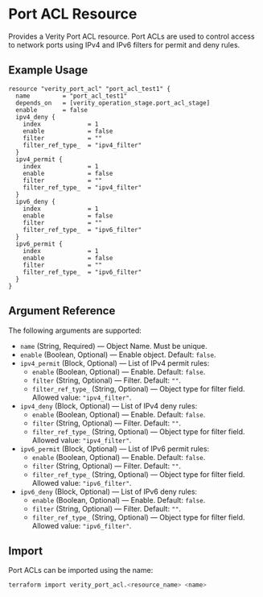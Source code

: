 # Port ACL Resource

Provides a Verity Port ACL resource. Port ACLs are used to control access to network ports using IPv4 and IPv6 filters for permit and deny rules.

## Example Usage

```hcl
resource "verity_port_acl" "port_acl_test1" {
  name         = "port_acl_test1"
  depends_on   = [verity_operation_stage.port_acl_stage]
  enable       = false
  ipv4_deny {
    index             = 1
    enable            = false
    filter            = ""
    filter_ref_type_  = "ipv4_filter"
  }
  ipv4_permit {
    index             = 1
    enable            = false
    filter            = ""
    filter_ref_type_  = "ipv4_filter"
  }
  ipv6_deny {
    index             = 1
    enable            = false
    filter            = ""
    filter_ref_type_  = "ipv6_filter"
  }
  ipv6_permit {
    index             = 1
    enable            = false
    filter            = ""
    filter_ref_type_  = "ipv6_filter"
  }
}
```

## Argument Reference

The following arguments are supported:

- `name` (String, Required) — Object Name. Must be unique.
- `enable` (Boolean, Optional) — Enable object. Default: `false`.
- `ipv4_permit` (Block, Optional) — List of IPv4 permit rules:
  - `enable` (Boolean, Optional) — Enable. Default: `false`.
  - `filter` (String, Optional) — Filter. Default: `""`.
  - `filter_ref_type_` (String, Optional) — Object type for filter field. Allowed value: `"ipv4_filter"`.
- `ipv4_deny` (Block, Optional) — List of IPv4 deny rules:
  - `enable` (Boolean, Optional) — Enable. Default: `false`.
  - `filter` (String, Optional) — Filter. Default: `""`.
  - `filter_ref_type_` (String, Optional) — Object type for filter field. Allowed value: `"ipv4_filter"`.
- `ipv6_permit` (Block, Optional) — List of IPv6 permit rules:
  - `enable` (Boolean, Optional) — Enable. Default: `false`.
  - `filter` (String, Optional) — Filter. Default: `""`.
  - `filter_ref_type_` (String, Optional) — Object type for filter field. Allowed value: `"ipv6_filter"`.
- `ipv6_deny` (Block, Optional) — List of IPv6 deny rules:
  - `enable` (Boolean, Optional) — Enable. Default: `false`.
  - `filter` (String, Optional) — Filter. Default: `""`.
  - `filter_ref_type_` (String, Optional) — Object type for filter field. Allowed value: `"ipv6_filter"`.

## Import

Port ACLs can be imported using the name:

```sh
terraform import verity_port_acl.<resource_name> <name>
```
